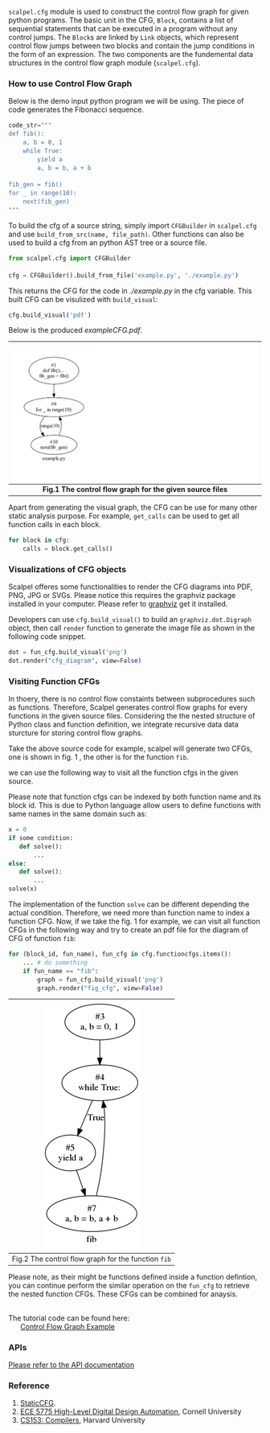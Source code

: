 
`scalpel.cfg` module is used to construct the control flow graph for given python programs. The basic unit in the CFG, `Block`, contains a list of sequential statements that can be executed in a program without any control jumps. The `Block`s are linked by `Link` objects, which represent control flow jumps between two blocks and contain the jump conditions in the form of an expression. The two components are the fundemental data structures in the control flow graph module (`scalpel.cfg`).



### How to use Control Flow Graph
Below is the demo input python program we will be using. The piece of code generates the Fibonacci sequence.
```python
code_str="""
def fib():
    a, b = 0, 1
    while True:
        yield a
        a, b = b, a + b

fib_gen = fib()
for _ in range(10):
    next(fib_gen)
"""
```
To build the cfg of a source string, simply import `CFGBuilder` in `scalpel.cfg` and use `build_from_src(name, file_path)`. Other functions can also be used to build a cfg from an python AST tree or a source file.

```python
from scalpel.cfg import CFGBuilder

cfg = CFGBuilder().build_from_file('example.py', './example.py')

```
This returns the CFG for the code in *./example.py* in the cfg variable. This built CFG can be visulized with `build_visual`:
```python
cfg.build_visual('pdf')
```
Below is the produced *exampleCFG.pdf*.

| ![Fibonacci CFG](../resources/cfg_example.png) |
|:--:|
| <b>Fig.1 The control flow graph for the given source files </b>|


Apart from generating the visual graph, the CFG can be use for many other static analysis purpose.
For example, `get_calls` can be used to get all function calls in each block.
```python
for block in cfg:
    calls = block.get_calls()
```

### Visualizations of CFG objects

Scalpel offeres some functionalities to render the CFG diagrams into PDF, PNG, JPG or SVGs. Please notice this requires the graphviz package installed in your computer. Please refer to [graphviz](https://graphviz.readthedocs.io/en/stable/manual.html) get it installed. 

Developers can use ```cfg.build_visual()``` to build an ```graphviz.dot.Digraph``` object, then call ```render``` function to generate the image file as shown in the following code snippet.

```python
dot = fun_cfg.build_visual('png')
dot.render("cfg_diagram", view=False)
```

### Visiting Function CFGs

In thoery, there is no control flow constaints between subprocedures such as functions. Therefore, Scalpel generates control flow graphs for every functions in the given source files. Considering the the nested structure of Python class and function definition, we integrate recursive data data sturcture for storing control flow graphs.

Take the above source code for example, scalpel will generate two CFGs, one is shown in fig. 1 , the other is for the function ```fib```. 

we can use the following way to visit all the function cfgs in the given source. 

Please note that function cfgs can be indexed by both function name and its block id. This is due to Python language allow users to define functions with same names in the same domain such as:

```python
x = 0
if some condition:
   def solve():
       ...
else:
   def solve():
       ...
solve(x)
```

The implementation of the function ```solve``` can be different depending the actual condition. Therefore, we need more than function name to index a function CFG. Now, if we take the fig. 1 for example, we can visit all function CFGs in the following way and try to create an pdf file for the diagram of CFG of function ```fib```: 


```python
for (block_id, fun_name), fun_cfg in cfg.functioncfgs.items():
    ... # do something
    if fun_name == "fib":
        graph = fun_cfg.build_visual('png')
        graph.render("fig_cfg", view=False) 
```

| ![Fib CFG](../resources/function_fib_cfg.png) |
|:--:|
| Fig.2 The control flow graph for the function ```fib``` |

Please note, as their might be functions defined inside a function defintion, you can continue perform the similar operation on the ```fun_cfg``` to retrieve the nested function CFGs. These CFGs can be combined for anaysis. 


\
The tutorial code can be found here:\
&nbsp;&nbsp;&nbsp;&nbsp;&nbsp;&nbsp;[Control Flow Graph Example](../examples/cfg_tutorial.py)





### APIs
[Please refer to the API documentation](https://smat-lab.github.io/Scalpel/scalpel/cfg.html)

### Reference
1. [StaticCFG](https://github.com/coetaur0/staticfg).
2. [ECE 5775 High-Level Digital Design Automation](https://www.csl.cornell.edu/courses/ece5775/pdf/lecture06.pdf), Cornell University
3. [CS153: Compilers](https://groups.seas.harvard.edu/courses/cs153/2018fa/lectures/Lec17-CFG-dataflow.pdf), Harvard University
